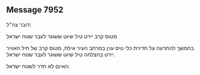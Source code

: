 ## Message 7952

דובר צה"ל:

מטוס קרב יירט טיל שיוט ששוגר לעבר שטח ישראל

בהמשך להתרעה על חדירת כלי טיס עוין במרחב העיר אילת, מטוס קרב של חיל האוויר יירט בהצלחה טיל שיוט ששוגר לעבר שטח ישראל.

האיום לא חדר לשטח ישראל.

